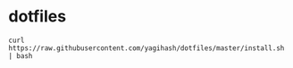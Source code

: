 # dotfiles
```
curl https://raw.githubusercontent.com/yagihash/dotfiles/master/install.sh | bash
```
